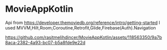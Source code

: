 # MovieAppKotlin
Api from https://developer.themoviedb.org/reference/intro/getting-started
I used MVVM,Hilt,Room,Coroutine,Retrofit,Glide,Firebase(Auth).Navigation

https://github.com/rasitmelihdincer/MovieAppKotlin/assets/118563350/9a7b8aca-2382-4a93-bc07-b5a8fde9e22d

